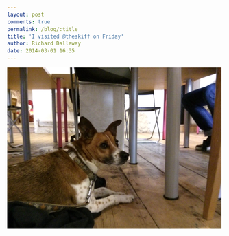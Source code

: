 ```yaml
---
layout: post
comments: true
permalink: /blog/:title
title: 'I visited @theskiff on Friday'
author: Richard Dallaway
date: 2014-03-01 16:35
---
```


<div><a href="/media/tp_IMG_20140228_130538.jpg"><img src="/media/tp_thumb_IMG_20140228_130538.jpg" width="500" height="375"/></a></div>


  
      
